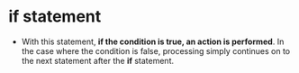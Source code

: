 # if statement

* With this statement, __if the condition is true, an action is performed__. In the case where the condition is false, processing simply continues on to the next statement after the __if__ statement.